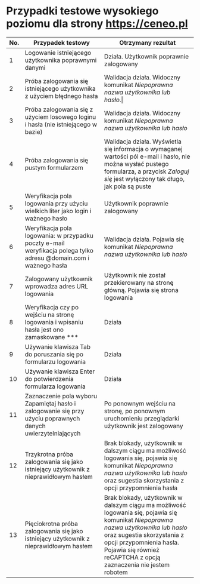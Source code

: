 # Przypadki testowe wysokiego poziomu dla strony https://ceneo.pl #


| No. |	Przypadek testowy |	Otrzymany rezultat |
|----|---------|-----------------|
|1 |  Logowanie istniejącego użytkownika poprawnymi danymi	|Działa. Użytkownik poprawnie zalogowany|
|2 |  Próba zalogowania się istniejącego użytkownika z użyciem błędnego hasła | Walidacja działa. Widoczny komunikat _Niepoprawna nazwa użytkownika lub hasło_.\|
|3 |	Próba zalogowania się z użyciem losowego loginu i hasła (nie istniejącego w bazie) | Walidacja działa. Widoczny komunikat _Niepoprawna nazwa użytkownika lub hasło_|
|4 |	Próba zalogowania się pustym formularzem | Walidacja działa. Wyświetla się informacja o wymaganej wartości pól e-mail i hasło, nie można wysłać pustego formularza, a przycisk _Zaloguj się_ jest wyłączony tak długo, jak pola są puste|
|5 |	Weryfikacja pola logowania przy użyciu wielkich liter jako login i ważnego hasło | Użytkownik poprawnie zalogowany|
|6 |	Weryfikacja pola logowania: w przypadku poczty e-mail weryfikacja polega tylko adresu @domain.com i ważnego hasła | Walidacja działa. Pojawia się komunikat _Niepoprawna nazwa użytkownika lub hasło_|
|7 |	Zalogowany użytkownik wprowadza adres URL logowania | Użytkownik nie został przekierowany na stronę główną. Pojawia się strona logowania|
|8 |	Weryfikacja czy po wejściu na stronę logowania i wpisaniu hasła jest ono zamaskowane *** |	Działa|
|9 |	Używanie klawisza Tab do poruszania się po formularzu logowania |	Działa|
|10 |	Używanie klawisza Enter do potwierdzenia formularza logowania |	Działa|
|11	| Zaznaczenie pola wyboru Zapamiętaj hasło i zalogowanie się przy użyciu poprawnych danych uwierzytelniających | Po ponownym wejściu na stronę, po ponownym uruchomieniu przeglądarki użytkownik jest zalogowany|
|12	| Trzykrotna próba zalogowania się jako istniejący użytkownik z nieprawidłowym hasłem | Brak blokady, użytkownik w dalszym ciągu ma możliwość logowania się, pojawia się komunikat _Niepoprawna nazwa użytkownika lub hasło_ oraz sugestia skorzystania z opcji przypomnienia hasła|
|13 | Pięciokrotna próba zalogowania się jako istniejący użytkownik z nieprawidłowym hasłem | Brak blokady, użytkownik w dalszym ciągu ma możliwość logowania się, pojawia się komunikat _Niepoprawna nazwa użytkownika lub hasło_ oraz sugestia skorzystania z opcji przypomnienia hasła. Pojawia się również reCAPTCHA z opcją zaznaczenia nie jestem robotem|
